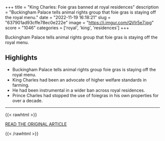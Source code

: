 +++
title = "King Charles: Foie gras banned at royal residences"
description = "Buckingham Palace tells animal rights group that foie gras is staying off the royal menu."
date = "2022-11-19 16:18:21"
slug = "637901ad93cffe78ec0e222e"
image = "https://i.imgur.com/QVIr5e7.jpg"
score = "1046"
categories = ['royal', 'king', 'residences']
+++

Buckingham Palace tells animal rights group that foie gras is staying off the royal menu.

## Highlights

- Buckingham Palace tells animal rights group foie gras is staying off the royal menu.
- King Charles had been an advocate of higher welfare standards in farming.
- He had been instrumental in a wider ban across royal residences.
- Prince Charles had stopped the use of foiegras in his own properties for over a decade.

---

{{< rawhtml >}}
  <p class="article-category">
    <a target="_blank" href="https://www.bbc.com/news/uk-63676759">READ THE ORIGINAL ARTICLE</a>
  </p>
{{< /rawhtml >}}
